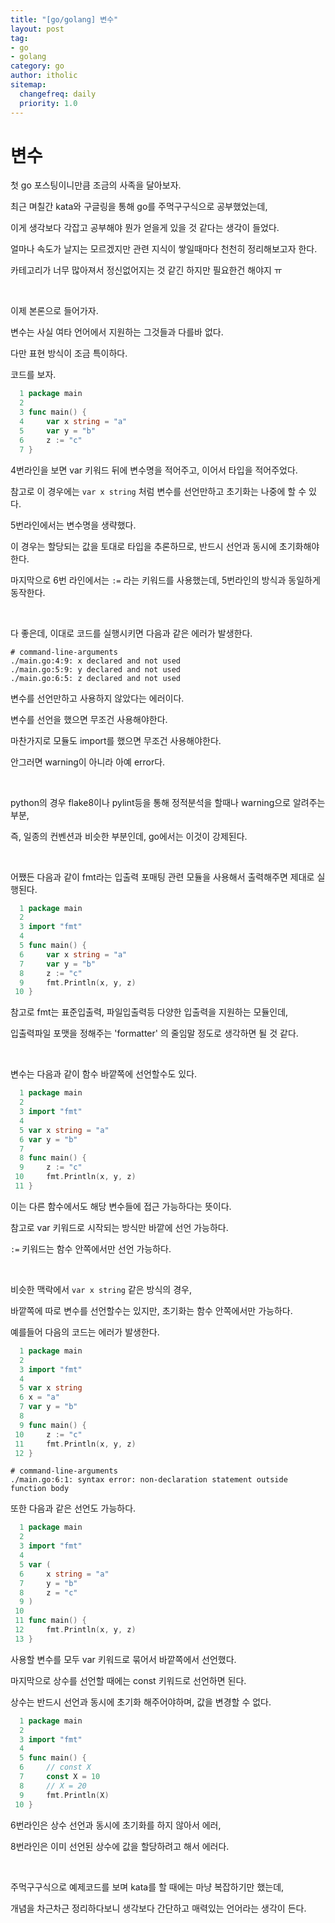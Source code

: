 ```yaml
---
title: "[go/golang] 변수"
layout: post
tag:
- go
- golang
category: go
author: itholic
sitemap:
  changefreq: daily
  priority: 1.0
---
```


# 변수

첫 go 포스팅이니만큼 조금의 사족을 달아보자.

최근 며칠간 kata와 구글링을 통해 go를 주먹구구식으로 공부했었는데,

이게 생각보다 각잡고 공부해야 뭔가 얻을게 있을 것 같다는 생각이 들었다.

얼마나 속도가 날지는 모르겠지만 관련 지식이 쌓일때마다 천천히 정리해보고자 한다.

카테고리가 너무 많아져서 정신없어지는 것 같긴 하지만 필요한건 해야지 ㅠ

<br/>

이제 본론으로 들어가자.

변수는 사실 여타 언어에서 지원하는 그것들과 다를바 없다.

다만 표현 방식이 조금 특이하다.

코드를 보자.

```go
  1 package main
  2
  3 func main() {
  4     var x string = "a"
  5     var y = "b"
  6     z := "c"
  7 }
```

4번라인을 보면 var 키워드 뒤에 변수명을 적어주고, 이어서 타입을 적어주었다.

참고로 이 경우에는 `var x string` 처럼 변수를 선언만하고 초기화는 나중에 할 수 있다.

5번라인에서는 변수명을 생략했다.

이 경우는 할당되는 값을 토대로 타입을 추론하므로, 반드시 선언과 동시에 초기화해야한다.

마지막으로 6번 라인에서는 `:=` 라는 키워드를 사용했는데, 5번라인의 방식과 동일하게 동작한다.

<br/>

다 좋은데, 이대로 코드를 실행시키면 다음과 같은 에러가 발생한다.

```
# command-line-arguments
./main.go:4:9: x declared and not used
./main.go:5:9: y declared and not used
./main.go:6:5: z declared and not used
```

변수를 선언만하고 사용하지 않았다는 에러이다.

변수를 선언을 했으면 무조건 사용해야한다.

마찬가지로 모듈도 import를 했으면 무조건 사용해야한다.

안그러면 warning이 아니라 아예 error다.

<br/>

python의 경우 flake8이나 pylint등을 통해 정적분석을 할때나 warning으로 알려주는 부분,

즉, 일종의 컨벤션과 비슷한 부분인데, go에서는 이것이 강제된다.

<br/>

어쨌든 다음과 같이 fmt라는 입출력 포매팅 관련 모듈을 사용해서 출력해주면 제대로 실행된다.

```go
  1 package main
  2
  3 import "fmt"
  4
  5 func main() {
  6     var x string = "a"
  7     var y = "b"
  8     z := "c"
  9     fmt.Println(x, y, z)
 10 }
```

참고로 fmt는 표준입출력, 파일입출력등 다양한 입출력을 지원하는 모듈인데,

입출력파일 포맷을 정해주는 'formatter' 의 줄임말 정도로 생각하면 될 것 같다.

<br/>

변수는 다음과 같이 함수 바깥쪽에 선언할수도 있다.

```go
  1 package main
  2
  3 import "fmt"
  4
  5 var x string = "a"
  6 var y = "b"
  7
  8 func main() {
  9     z := "c"
 10     fmt.Println(x, y, z)
 11 }
```

이는 다른 함수에서도 해당 변수들에 접근 가능하다는 뜻이다.

참고로 var 키워드로 시작되는 방식만 바깥에 선언 가능하다.

`:=` 키워드는 함수 안쪽에서만 선언 가능하다.

<br/>

비슷한 맥락에서 `var x string` 같은 방식의 경우, 

바깥쪽에 따로 변수를 선언할수는 있지만, 초기화는 함수 안쪽에서만 가능하다.

예를들어 다음의 코드는 에러가 발생한다.

```go
  1 package main
  2
  3 import "fmt"
  4
  5 var x string
  6 x = "a"
  7 var y = "b"
  8
  9 func main() {
 10     z := "c"
 11     fmt.Println(x, y, z)
 12 }
```

```
# command-line-arguments
./main.go:6:1: syntax error: non-declaration statement outside function body
```

또한 다음과 같은 선언도 가능하다.

```go
  1 package main
  2
  3 import "fmt"
  4
  5 var (
  6     x string = "a"
  7     y = "b"
  8     z = "c"
  9 )
 10
 11 func main() {
 12     fmt.Println(x, y, z)
 13 }
```

사용할 변수를 모두 var 키워드로 묶어서 바깥쪽에서 선언했다.

마지막으로 상수를 선언할 때에는 const 키워드로 선언하면 된다.

상수는 반드시 선언과 동시에 초기화 해주어야하며, 값을 변경할 수 없다.

```go
  1 package main
  2
  3 import "fmt"
  4
  5 func main() {
  6     // const X
  7     const X = 10
  8     // X = 20
  9     fmt.Println(X)
 10 }
```

6번라인은 상수 선언과 동시에 초기화를 하지 않아서 에러,

8번라인은 이미 선언된 상수에 값을 할당하려고 해서 에러다.

<br/>

주먹구구식으로 예제코드를 보며 kata를 할 때에는 마냥 복잡하기만 했는데,

개념을 차근차근 정리하다보니 생각보다 간단하고 매력있는 언어라는 생각이 든다.
